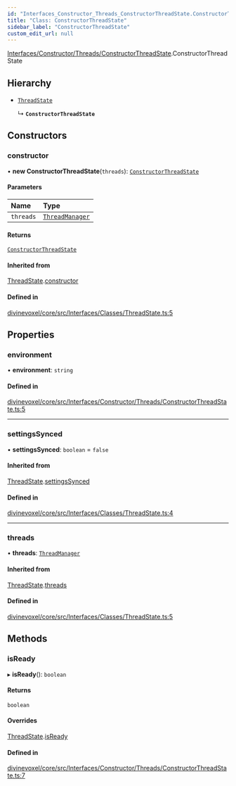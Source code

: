 ```yaml
---
id: "Interfaces_Constructor_Threads_ConstructorThreadState.ConstructorThreadState"
title: "Class: ConstructorThreadState"
sidebar_label: "ConstructorThreadState"
custom_edit_url: null
---
```


[Interfaces/Constructor/Threads/ConstructorThreadState](../modules/Interfaces_Constructor_Threads_ConstructorThreadState.md).ConstructorThreadState

## Hierarchy

- [`ThreadState`](Interfaces_Classes_ThreadState.ThreadState.md)

  ↳ **`ConstructorThreadState`**

## Constructors

### constructor

• **new ConstructorThreadState**(`threads`): [`ConstructorThreadState`](Interfaces_Constructor_Threads_ConstructorThreadState.ConstructorThreadState.md)

#### Parameters

| Name | Type |
| :------ | :------ |
| `threads` | [`ThreadManager`](Interfaces_Classes_ThreadManager.ThreadManager.md) |

#### Returns

[`ConstructorThreadState`](Interfaces_Constructor_Threads_ConstructorThreadState.ConstructorThreadState.md)

#### Inherited from

[ThreadState](Interfaces_Classes_ThreadState.ThreadState.md).[constructor](Interfaces_Classes_ThreadState.ThreadState.md#constructor)

#### Defined in

[divinevoxel/core/src/Interfaces/Classes/ThreadState.ts:5](https://github.com/lucasdamianjohnson/DivineVoxelEngine/blob/596fa7391478620ed460dfb4856ff0a763b91c49/divinevoxel/core/src/Interfaces/Classes/ThreadState.ts#L5)

## Properties

### environment

• **environment**: `string`

#### Defined in

[divinevoxel/core/src/Interfaces/Constructor/Threads/ConstructorThreadState.ts:5](https://github.com/lucasdamianjohnson/DivineVoxelEngine/blob/596fa7391478620ed460dfb4856ff0a763b91c49/divinevoxel/core/src/Interfaces/Constructor/Threads/ConstructorThreadState.ts#L5)

___

### settingsSynced

• **settingsSynced**: `boolean` = `false`

#### Inherited from

[ThreadState](Interfaces_Classes_ThreadState.ThreadState.md).[settingsSynced](Interfaces_Classes_ThreadState.ThreadState.md#settingssynced)

#### Defined in

[divinevoxel/core/src/Interfaces/Classes/ThreadState.ts:4](https://github.com/lucasdamianjohnson/DivineVoxelEngine/blob/596fa7391478620ed460dfb4856ff0a763b91c49/divinevoxel/core/src/Interfaces/Classes/ThreadState.ts#L4)

___

### threads

• **threads**: [`ThreadManager`](Interfaces_Classes_ThreadManager.ThreadManager.md)

#### Inherited from

[ThreadState](Interfaces_Classes_ThreadState.ThreadState.md).[threads](Interfaces_Classes_ThreadState.ThreadState.md#threads)

#### Defined in

[divinevoxel/core/src/Interfaces/Classes/ThreadState.ts:5](https://github.com/lucasdamianjohnson/DivineVoxelEngine/blob/596fa7391478620ed460dfb4856ff0a763b91c49/divinevoxel/core/src/Interfaces/Classes/ThreadState.ts#L5)

## Methods

### isReady

▸ **isReady**(): `boolean`

#### Returns

`boolean`

#### Overrides

[ThreadState](Interfaces_Classes_ThreadState.ThreadState.md).[isReady](Interfaces_Classes_ThreadState.ThreadState.md#isready)

#### Defined in

[divinevoxel/core/src/Interfaces/Constructor/Threads/ConstructorThreadState.ts:7](https://github.com/lucasdamianjohnson/DivineVoxelEngine/blob/596fa7391478620ed460dfb4856ff0a763b91c49/divinevoxel/core/src/Interfaces/Constructor/Threads/ConstructorThreadState.ts#L7)
